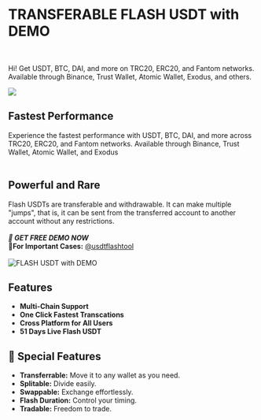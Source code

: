 # TRANSFERABLE  FLASH USDT with DEMO 
</br>

Hi! Get USDT, BTC, DAI, and more on TRC20, ERC20, and Fantom networks. Available through Binance, Trust Wallet, Atomic Wallet, Exodus, and others.</br> 

</a>
<img src="https://i.ibb.co/GkQ6Nnp/photo-2024-07-26-17-22-29.jpg">

## Fastest Performance
Experience the fastest performance with USDT, BTC, DAI, and more across TRC20, ERC20, and Fantom networks. Available through Binance, Trust Wallet, Atomic Wallet, and Exodus</br></br>

## Powerful and Rare
Flash USDTs are transferable and withdrawable. It can make multiple "jumps", that is, it can be sent from the transferred account to another account without any restrictions.
</br></br>
**_🔑 GET FREE DEMO NOW_**\
**👤For Important Cases:** [@usdtflashtool]((https://t.me/Usdtflash247))
<br>
<br>
<img src="https://i.ibb.co/WHcDLJ2/photo-2024-08-02-20-33-22.jpg" alt="FLASH USDT with DEMO">


## Features

- **Multi-Chain Support**
- **One Click Fastest Transcations**
- **Cross Platform for All Users** 
- **51 Days Live Flash USDT**

## 💎 Special Features
- **Transferrable:** Move it to any wallet as you need.
- **Splitable:** Divide easily.
- **Swappable:** Exchange effortlessly.
- **Flash Duration:** Control your timing.
- **Tradable:** Freedom to trade.
</br></br>
